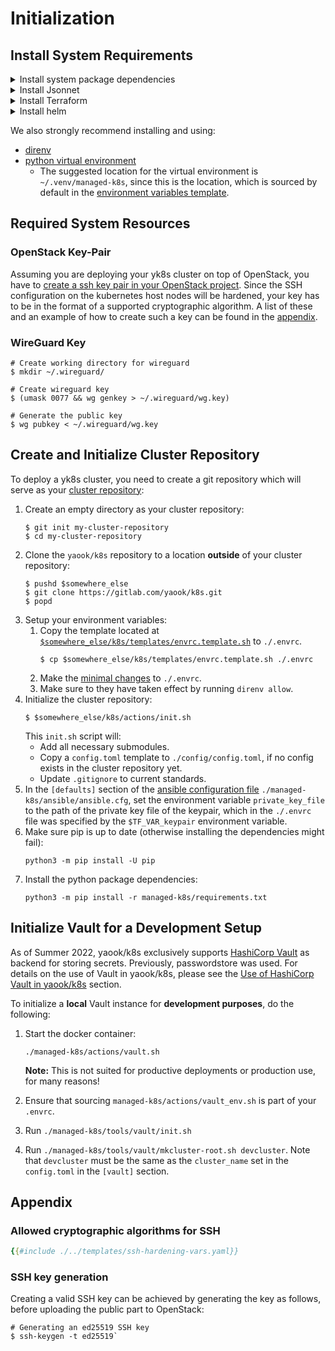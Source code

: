# Initialization

## Install System Requirements

<details>
<summary>Install system package dependencies</summary>

yaook/k8s requires the following packages:

- pip
- jq
- moreutils (for `sponge`)
- wireguard
- pass
- uuid-runtime
- [kubectl](https://kubernetes.io/docs/tasks/tools/install-kubectl-linux)

Please consult the documentation of your operation system to fulfill these dependencies.

</details>

<details>
<summary>Install Jsonnet</summary>

```console
# jsonnet (you may want to adjust the version)
$ GO111MODULE="on" go get github.com/google/go-jsonnet/cmd/jsonnet@v0.16.0

# jsonnet-bundler (you may want to adjust the version)
$ GO111MODULE="on" go get github.com/jsonnet-bundler/jsonnet-bundler/cmd/jb@v0.4.0
```
</details>

<details>
<summary>Install Terraform</summary>
Follow [the upstream instructions on installing Terrafrom.](https://www.terraform.io/downloads)
</details>

<details>
<summary>Install helm</summary>
Follow [the upstream instructions on installing Helm.](https://helm.sh/docs/intro/install/)
</details>

We also strongly recommend installing and using:

- [direnv](https://direnv.net/)
- [python virtual environment](https://docs.python.org/3/tutorial/venv.html#creating-virtual-environments)
    - The suggested location for the virtual environment is `~/.venv/managed-k8s`, since this is the location, which is sourced by default in the [environment variables template](./environmental-variables.md#template).

## Required System Resources

### OpenStack Key-Pair

Assuming you are deploying your yk8s cluster on top of OpenStack, you have to [create a ssh key pair in your OpenStack project](https://docs.openstack.org/horizon/latest/user/configure-access-and-security-for-instances.html#add-a-key-pair). Since the SSH configuration on the kubernetes host nodes will be hardened, your key has to be in the format of a supported cryptographic algorithm. A list of these and an example of how to create such a key can be found in the [appendix](#appendix).

### WireGuard Key

```console
# Create working directory for wireguard
$ mkdir ~/.wireguard/

# Create wireguard key
$ (umask 0077 && wg genkey > ~/.wireguard/wg.key)

# Generate the public key
$ wg pubkey < ~/.wireguard/wg.key
```

## Create and Initialize Cluster Repository

To deploy a yk8s cluster, you need to create a git repository which will
serve as your [cluster repository](./../design/cluster-repository.md):

1. Create an empty directory as your cluster repository:
    ```console
    $ git init my-cluster-repository
    $ cd my-cluster-repository
    ```
1. Clone the `yaook/k8s` repository to a location **outside** of your cluster repository:
    ```console
    $ pushd $somewhere_else
    $ git clone https://gitlab.com/yaook/k8s.git
    $ popd
    ```
1. Setup your environment variables:
    1. Copy the template located at [`$somewhere_else/k8s/templates/envrc.template.sh`](./environmental-variables.md#template) to `./.envrc`.
        ```console
        $ cp $somewhere_else/k8s/templates/envrc.template.sh ./.envrc
        ```
    1. Make the [minimal changes](./environmental-variables.md#minimal-required-changes) to `./.envrc`.
    1. Make sure to they have taken effect by running `direnv allow`.
1. Initialize the cluster repository:
    ```console
    $ $somewhere_else/k8s/actions/init.sh
    ```
    This `init.sh` script will:
    - Add all necessary submodules.
    - Copy a `config.toml` template to `./config/config.toml`, if no config exists in the cluster repository yet.
    - Update `.gitignore` to current standards.
1. In the `[defaults]` section of the [ansible configuration file](./cluster-configuration.md#ansible-configuration) `./managed-k8s/ansible/ansible.cfg`, set the environment variable `private_key_file` to the path of the private key file of the keypair, which in the `./.envrc` file was specified by the `$TF_VAR_keypair` environment variable.
1. Make sure pip is up to date (otherwise installing the dependencies might fail):
   ```console
   python3 -m pip install -U pip
   ```
1. Install the python package dependencies:
    ```console
    python3 -m pip install -r managed-k8s/requirements.txt
    ```

## Initialize Vault for a Development Setup

As of Summer 2022, yaook/k8s exclusively supports [HashiCorp Vault](https://vaultproject.io) as backend for storing secrets.
Previously, passwordstore was used.
For details on the use of Vault in yaook/k8s, please see the [Use of HashiCorp Vault in yaook/k8s](./../operation/vault.md) section.

To initialize a **local** Vault instance for **development purposes**, do the following:

1. Start the docker container:

    ```console
    ./managed-k8s/actions/vault.sh
    ```

    **Note:** This is not suited for productive deployments or production use,
    for many reasons!

2. Ensure that sourcing `managed-k8s/actions/vault_env.sh` is part of your `.envrc`.

3. Run `./managed-k8s/tools/vault/init.sh`

4. Run `./managed-k8s/tools/vault/mkcluster-root.sh devcluster`. Note that
  `devcluster` must be the same as the `cluster_name` set in the `config.toml`
  in the `[vault]` section.


## Appendix

### Allowed cryptographic algorithms for SSH

```yaml
{{#include ./../templates/ssh-hardening-vars.yaml}}
```

### SSH key generation

Creating a valid SSH key can be achieved by generating the key as follows, before uploading the public part to OpenStack:

```console
# Generating an ed25519 SSH key
$ ssh-keygen -t ed25519`
```
